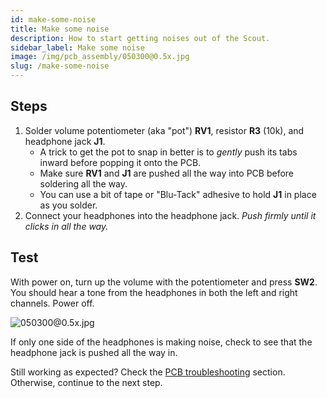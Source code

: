 ```yaml
---
id: make-some-noise
title: Make some noise
description: How to start getting noises out of the Scout.
sidebar_label: Make some noise
image: /img/pcb_assembly/050300@0.5x.jpg
slug: /make-some-noise
---
```


## Steps

1. Solder volume potentiometer (aka "pot") **RV1**, resistor **R3** (10k), and headphone jack **J1**.
   - A trick to get the pot to snap in better is to _gently_ push its tabs inward before popping it onto the PCB.
   - Make sure **RV1** and **J1** are pushed all the way into PCB before soldering all the way.
   - You can use a bit of tape or "Blu-Tack" adhesive to hold **J1** in place as you solder.
2. Connect your headphones into the headphone jack. _Push firmly until it clicks in all the way._

## Test

With power on, turn up the volume with the potentiometer and press **SW2**. You should hear a tone from the headphones in both the left and right channels. Power off.

![050300@0.5x.jpg](/img/pcb_assembly/050300@0.5x.jpg)

If only one side of the headphones is making noise, check to see that the headphone jack is pushed all the way in.

Still working as expected? Check the [PCB troubleshooting](pcb-troubleshooting.md) section. Otherwise, continue to the next step.
